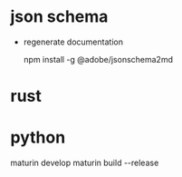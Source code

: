 


# json schema

- regenerate documentation

    npm install -g @adobe/jsonschema2md

# rust




# python

maturin develop
maturin build --release





